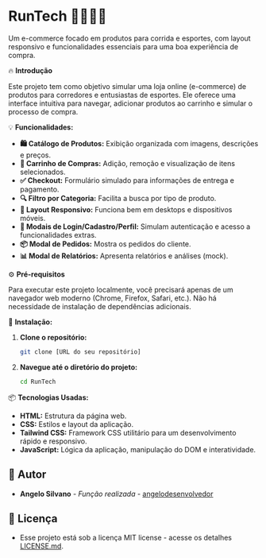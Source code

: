 # **RunTech** 🏃‍♂️🏃‍♀️  

Um e-commerce focado em produtos para corrida e esportes, com layout responsivo e funcionalidades essenciais para uma boa experiência de compra.  

🔥 **Introdução**  

Este projeto tem como objetivo simular uma loja online (e-commerce) de produtos para corredores e entusiastas de esportes. Ele oferece uma interface intuitiva para navegar, adicionar produtos ao carrinho e simular o processo de compra.  

💡 **Funcionalidades:**  

- **🛍️ Catálogo de Produtos:** Exibição organizada com imagens, descrições e preços.  
- **🛒 Carrinho de Compras:** Adição, remoção e visualização de itens selecionados.  
- **✅ Checkout:** Formulário simulado para informações de entrega e pagamento.  
- **🔍 Filtro por Categoria:** Facilita a busca por tipo de produto.  
- **📱 Layout Responsivo:** Funciona bem em desktops e dispositivos móveis.  
- **👤 Modais de Login/Cadastro/Perfil:** Simulam autenticação e acesso a funcionalidades extras.  
- **📦 Modal de Pedidos:** Mostra os pedidos do cliente.  
- **📊 Modal de Relatórios:** Apresenta relatórios e análises (mock).  

⚙️ **Pré-requisitos**  

Para executar este projeto localmente, você precisará apenas de um navegador web moderno (Chrome, Firefox, Safari, etc.). Não há necessidade de instalação de dependências adicionais.  


🚀 **Instalação:**  

1. **Clone o repositório:**  
   ```bash  
   git clone [URL do seu repositório]  
   ```  
2. **Navegue até o diretório do projeto:**  
   ```bash  
   cd RunTech  
   ```  

📦 **Tecnologias Usadas:**  

- **HTML:** Estrutura da página web.  
- **CSS:** Estilos e layout da aplicação.  
- **Tailwind CSS:** Framework CSS utilitário para um desenvolvimento rápido e responsivo.  
- **JavaScript:** Lógica da aplicação, manipulação do DOM e interatividade.

## 👷 Autor

* **Angelo Silvano** - *Função realizada* - [angelodesenvolvedor](https://github.com/angelodesenvolvedor)

## 📄 Licença

- Esse projeto está sob a licença MIT license - acesse os detalhes [LICENSE.md](https://github.com/angelodesenvolvedor/RunTech?tab=MIT-1-ov-file).
